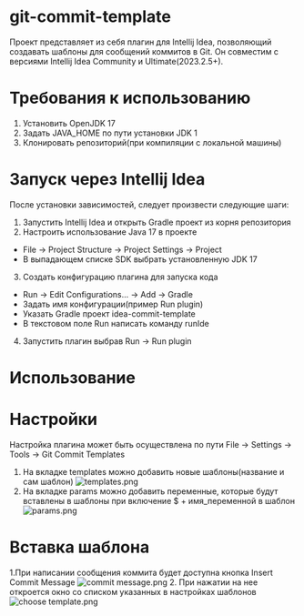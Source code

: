 # git-commit-template

Проект представляет из себя плагин для Intellij Idea, позволяющий создавать шаблоны для сообщений коммитов в Git. Он совместим с версиями Intellij Idea Community и Ultimate(2023.2.5+). 

# Требования к использованию

1. Установить OpenJDK 17
2. Задать JAVA_HOME по пути установки JDK 1
3. Клонировать репозиторий(при компиляции с локальной машины)

# Запуск через Intellij Idea

После установки зависимостей, следует произвести следующие шаги:
1. Запустить Intellij Idea и открыть Gradle проект из корня репозитория
2. Настроить использование Java 17 в проекте
- File -> Project Structure -> Project Settings -> Project
- В выпадающем списке SDK выбрать установленную JDK 17
3. Создать конфигурацию плагина для запуска кода
- Run -> Edit Configurations... -> Add -> Gradle
- Задать имя конфигурации(пример Run plugin)
- Указать Gradle проект idea-commit-template
- В текстовом поле Run написать команду runIde
4. Запустить плагин выбрав Run -> Run plugin

# Использование


# Настройки 

Настройка плагина может быть осуществлена по пути File -> Settings -> Tools -> Git Commit Templates
1. На вкладке templates можно добавить новые шаблоны(название и сам шаблон)
![templates.png](..%2F..%2F..%2F..%2F..%2F%3F%3F%3F%3F%3F%3F%3F%3F%3F%3F%3F%2F%3F%3F%3F%3F%3F%3F%20%3F%3F%3F%3F%3F%3F%2Ftemplates.png)
2. На вкладке params можно добавить переменные, которые будут вставлены в шаблоны при включение $ + имя_переменной в шаблон
![params.png](..%2F..%2F..%2F..%2F..%2F%3F%3F%3F%3F%3F%3F%3F%3F%3F%3F%3F%2F%3F%3F%3F%3F%3F%3F%20%3F%3F%3F%3F%3F%3F%2Fparams.png)

# Вставка шаблона

1.При написании сообщения коммита будет доступна кнопка Insert Commit Message
![commit message.png](..%2F..%2F..%2F..%2F..%2F%3F%3F%3F%3F%3F%3F%3F%3F%3F%3F%3F%2F%3F%3F%3F%3F%3F%3F%20%3F%3F%3F%3F%3F%3F%2Fcommit%20message.png)
2. При нажатии на нее откроется окно со списком указанных в настройках шаблонов
![choose template.png](..%2F..%2F..%2F..%2F..%2F%3F%3F%3F%3F%3F%3F%3F%3F%3F%3F%3F%2F%3F%3F%3F%3F%3F%3F%20%3F%3F%3F%3F%3F%3F%2Fchoose%20template.png)